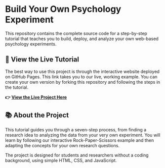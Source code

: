 # Build Your Own Psychology Experiment

This repository contains the complete source code for a step-by-step tutorial that teaches you to build, deploy, and analyze your own web-based psychology experiments.

## 🚀 View the Live Tutorial

The best way to use this project is through the interactive website deployed on GitHub Pages. This link takes you to our live, working example. You can create your own version by forking this repository and following the steps in the tutorial.

**👉 [View the Live Project Here](https://build-gravity.github.io/britt-lab/)**

## 📚 About the Project

This tutorial guides you through a seven-step process, from finding a research idea to analyzing the data from your very own experiment. You will learn by following our interactive Rock-Paper-Scissors example and then adapting the concepts for your own research questions.

The project is designed for students and researchers without a coding background, using simple HTML, CSS, and JavaScript. 